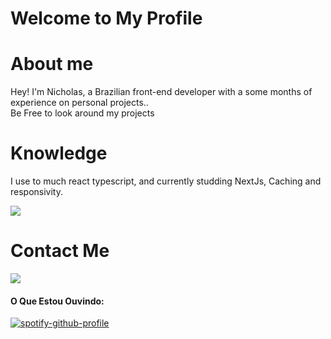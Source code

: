 # Welcome to My Profile

# About me

Hey! I'm Nicholas, a Brazilian front-end developer with a some months of experience on personal projects..<br>
Be Free to look around my projects

# Knowledge

I use to much react typescript, and currently studding NextJs, Caching and responsivity.<br>

<p>
  <a href="https://skillicons.dev">
    <img src="https://skillicons.dev/icons?i=vscode,react,tailwind,bootstrap,next,vite,firebase,markdown&themes=dark" />
  </a>
</p>

# Contact Me

<p>
  <a href="https://skillicons.dev">
   <img src="https://skillicons.dev/icons?i=linkedin,twitter,discord,instagram" />
 </a>
  
#### O Que Estou Ouvindo:
  
[![spotify-github-profile](https://spotify-github-profile.vercel.app/api/view?uid=hl2rbc81atw9eprjfn13q6jro&cover_image=true&theme=novatorem&bar_color=ff0000&bar_color_cover=false)](https://github.com/kittinan/spotify-github-profile)
  
</p>
